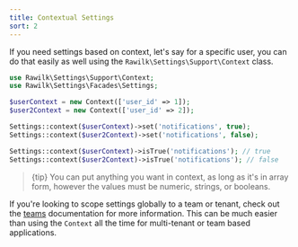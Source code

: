 ```yaml
---
title: Contextual Settings
sort: 2
---
```


If you need settings based on context, let's say for a specific user, you can do that easily as well using the `Rawilk\Settings\Support\Context` class.

```php
use Rawilk\Settings\Support\Context;
use Rawilk\Settings\Facades\Settings;

$userContext = new Context(['user_id' => 1]);
$user2Context = new Context(['user_id' => 2]);

Settings::context($userContext)->set('notifications', true);
Settings::context($user2Context)->set('notifications', false);

Settings::context($userContext)->isTrue('notifications'); // true
Settings::context($user2Context)->isTrue('notifications'); // false
```

> {tip} You can put anything you want in context, as long as it's in array form, however the values must be numeric, strings, or booleans.

If you're looking to scope settings globally to a team or tenant, check out the [teams](/docs/laravel-settings/{version}/basic-usage/teams) documentation for more information. This can be much easier
than using the `Context` all the time for multi-tenant or team based applications.
